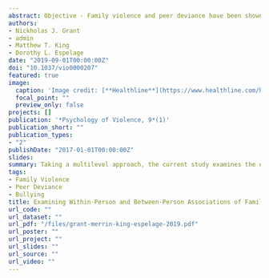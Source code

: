 ```yaml
---
abstract: Objective - Family violence and peer deviance have been shown to be related to bullying perpetration. Although there are several cross-sectional investigations of these two factors in relation to bullying behavior, no known studies have examined their interactive associations. The current study examines the longitudinal associations of both factors on bullying perpetration using a multilevel approach. Method - Participants included 1,194 Grade 5, 6, and 7 students from four middle schools in a Midwest county. We examined the main and interactive relations between how individual reports of family violence and peer deviance fluctuated over time (i.e., within-person effects) and how average reported differences between individuals (i.e., between-person effects) were associated with levels of bullying perpetration. Results - Positive main effects were found for both family violence and peer deviance on levels of bullying perpetration. Within-person effects indicated that, on average, fluctuations from one’s “typical” levels in family violence and peer deviance were associated with contemporaneous increases in bullying perpe- tration. A statistically significant time-variant interaction revealed that within-person family violence significantly exacerbated the relationship between within-person peer deviance and bullying perpetration. Furthermore, a statistically significant cross-level interaction revealed that the association between within-person peer deviance and bullying perpetration was stronger for individuals with higher average levels of between-person family violence ( 1 SD) compared with lower levels ( 1 SD). Implications - These findings provide a more nuanced lens from which to view the co-occurring relations between family and peer ecologies. Prevention and intervention efforts should target peer relations to reduce the effect of family violence on bullying behavior.
authors:
- Nickholas J. Grant
- admin
- Matthew T. King
- Dorothy L. Espelage
date: "2019-09-01T00:00:00Z"
doi: "10.1037/vio0000207"
featured: true
image:
  caption: 'Image credit: [**Healthline**](https://www.healthline.com/health/aggressive-behavior)'
  focal_point: ""
  preview_only: false
projects: []
publication: '*Psychology of Violence, 9*(1)'
publication_short: ""
publication_types:
- "2"
publishDate: "2017-01-01T00:00:00Z"
slides: 
summary: Taking a multilevel approach, the current study examines the extent to which students’ fluctuations in exposure to family violence and peer deviance are associated with individual levels of bullying perpetration during middle school.
tags:
- Family Violence
- Peer Deviance
- Bullying
title: Examining Within-Person and Between-Person Associations of Family Violence and Peer Deviance on Bullying Perpetration Among Middle School Students
url_code: ""
url_dataset: ""
url_pdf: "/files/grant-merrin-king-espelage-2019.pdf"
url_poster: ""
url_project: ""
url_slides: ""
url_source: ""
url_video: ""
---
```

